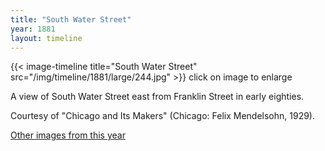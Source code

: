 ```yaml
---
title: "South Water Street"
year: 1881
layout: timeline
---
```


{{< image-timeline title="South Water Street" src="/img/timeline/1881/large/244.jpg" >}}
click on image to enlarge 

A view of South Water Street east from Franklin Street in early eighties. 

Courtesy of "Chicago and Its Makers" (Chicago: Felix Mendelsohn, 1929).  

[Other images from this year](/historical/timeline/1881)
